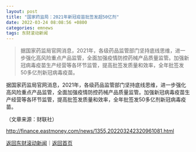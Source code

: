 ```yaml
---
layout: post
title: "国家药监局：2021年新冠疫苗批签发超50亿剂"
date: 2022-03-24 08:08:56 +0800
categories: emnews
tags: 东财滚动新闻
---
```

> 据国家药监局官网消息，2021年，各级药品监管部门坚持底线思维，进一步强化高风险重点产品监管，全面加强疫情防控药械产品质量监管。加强新冠病毒疫苗生产经营等各环节监管，提高批签发质量和效率，全年批签发50多亿剂新冠病毒疫苗。

<p>据国家药监局官网消息，2021年，各级药品监管部门坚持底线思维，进一步强化高风险重点产品监管，全面加强疫情防控药械产品质量监管。加强新冠病毒疫苗生产经营等各环节监管，提高批签发质量和效率，全年批签发50多亿剂新冠病毒疫苗。</p><p class="em_media">（文章来源：财联社）</p>

<http://finance.eastmoney.com/news/1355,202203242320961081.html>

[返回东财滚动新闻](//finews.withounder.com/emnews/)｜[返回首页](//finews.withounder.com/)